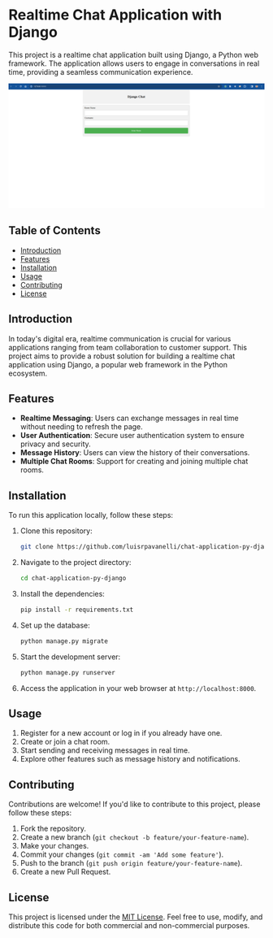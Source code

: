 # Realtime Chat Application with Django

This project is a realtime chat application built using Django, a Python web framework. The application allows users to engage in conversations in real time, providing a seamless communication experience.

<img src="djangochat.png"/>

## Table of Contents
- [Introduction](#introduction)
- [Features](#features)
- [Installation](#installation)
- [Usage](#usage)
- [Contributing](#contributing)
- [License](#license)

## Introduction

In today's digital era, realtime communication is crucial for various applications ranging from team collaboration to customer support. This project aims to provide a robust solution for building a realtime chat application using Django, a popular web framework in the Python ecosystem.

## Features

- **Realtime Messaging**: Users can exchange messages in real time without needing to refresh the page.
- **User Authentication**: Secure user authentication system to ensure privacy and security.
- **Message History**: Users can view the history of their conversations.
- **Multiple Chat Rooms**: Support for creating and joining multiple chat rooms.

## Installation

To run this application locally, follow these steps:

1. Clone this repository:

    ```bash
    git clone https://github.com/luisrpavanelli/chat-application-py-django.git
    ```

2. Navigate to the project directory:

    ```bash
    cd chat-application-py-django
    ```

3. Install the dependencies:

    ```bash
    pip install -r requirements.txt
    ```

4. Set up the database:

    ```bash
    python manage.py migrate
    ```

5. Start the development server:

    ```bash
    python manage.py runserver
    ```

6. Access the application in your web browser at `http://localhost:8000`.

## Usage

1. Register for a new account or log in if you already have one.
2. Create or join a chat room.
3. Start sending and receiving messages in real time.
4. Explore other features such as message history and notifications.

## Contributing

Contributions are welcome! If you'd like to contribute to this project, please follow these steps:

1. Fork the repository.
2. Create a new branch (`git checkout -b feature/your-feature-name`).
3. Make your changes.
4. Commit your changes (`git commit -am 'Add some feature'`).
5. Push to the branch (`git push origin feature/your-feature-name`).
6. Create a new Pull Request.

## License

This project is licensed under the [MIT License](LICENSE). Feel free to use, modify, and distribute this code for both commercial and non-commercial purposes.
